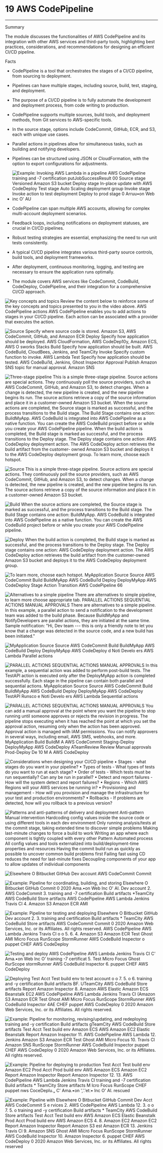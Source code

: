 # 19 AWS CodePipeline



---

Summary

The module discusses the functionalities of AWS CodePipeline and its integration with other AWS services and third-party tools, highlighting best practices, considerations, and recommendations for designing an efficient CI/CD pipeline.

Facts

- CodePipeline is a tool that orchestrates the stages of a CI/CD pipeline, from sourcing to deployment.
- Pipelines can have multiple stages, including source, build, test, staging, and deployment.
- The purpose of a CI/CD pipeline is to fully automate the development and deployment process, from code writing to production.
- CodePipeline supports multiple sources, build tools, and deployment methods, from Git services to AWS-specific tools.
- In the source stage, options include CodeCommit, GitHub, ECR, and S3, each with unique use cases.
- Parallel actions in pipelines allow for simultaneous tasks, such as building and notifying developers.
- Pipelines can be structured using JSON or CloudFormation, with the option to export configurations for adjustments.



- ![Example: Invoking AWS Lambda in a pipeline AWS CodePipeline training and -7 certification putJobSuccessResult 00 Source stage Versioned Amazon S3 bucket Deploy stage In-place update with AWS CodeDeploy Test stage Auto Scaling deployment group Invoke stage Invoke action to test deployment Deploy to prod stage 0 Arruu•on Web inc O' AU ](../../../media/AWS-DevOps-Module-4-19-AWS-CodePipeline-image1.png)
- CodePipeline can span multiple AWS accounts, allowing for complex multi-account deployment scenarios.
- Feedback loops, including notifications on deployment statuses, are crucial in CI/CD pipelines.
- Robust testing strategies are essential, emphasizing the need to run unit tests consistently.
- A typical CI/CD pipeline integrates various third-party source controls, build tools, and deployment frameworks.
- After deployment, continuous monitoring, logging, and testing are necessary to ensure the application runs optimally.
- The module covers AWS services like CodeCommit, CodeBuild, CodeDeploy, CodePipeline, and their integration for a comprehensive CI/CD approach.







![Key concepts and topics Review the content below to reinforce some of the key concepts and topics presented to you in the video above. AWS CodePipeline actions AWS CodePipeline enables you to add actions to stages in your CI/CD pipeline. Each action can be associated with a provider that executes the action. ](../../../media/AWS-DevOps-Module-4-19-AWS-CodePipeline-image2.png)



![Source Specify where source code is stored. Amazon S3, AWS CodeCommit, GitHub, and Amazon ECR Deploy Specify how application should be deployed. AWS CloudFormation, AWS CodeDep10y, Amazon ECS, AWS O sworks Stacks Build Specify how application should be built. AWS CodeBuild, CloudBees, Jenkins, and TeamCity Invoke Specify custom function to invoke. AWS Lambda Test Specify how application should be tested. AWS CodeBui1d, Jenkins, Ghost Inspector Approval Publish Amazon SNS topic for manual approval. Amazon SNS ](../../../media/AWS-DevOps-Module-4-19-AWS-CodePipeline-image3.png)



![Three-stage pipeline This is a simple three-stage pipeline. Source actions are special actions. They continuously poll the source providers, such as AWS CodeCommit, GitHub, and Amazon S3, to detect changes. When a change is detected, the new pipeline is created, and the new pipeline begins its run. The source actions retrieve a copy of the source information and place it in a customer-owned Amazon S3 bucket. When the source actions are completed, the Source stage is marked as successful, and the process transitions to the Build stage. The Build Stage contains one action: BuildMyApp. AWS CodeBuild is integrated into AWS CodePipeline as a native function. You can create the AWS CodeBuild project before or while you create your AWS CodePipeline pipeline. When the build action is completed, the Build stage is marked as successful, and the process transitions to the Deploy stage. The Deploy stage contains one action: AWS CodeDeploy deployment action. The AWS CodeDeploy action retrieves the build artifact from the customer- owned Amazon S3 bucket and deploys it to the AWS CodeDeploy deployment group. To learn more, choose each hotspot. ](../../../media/AWS-DevOps-Module-4-19-AWS-CodePipeline-image4.png)



![Source This is a simple three-stage pipeline. Source actions are special actions. They continuously poll the source providers, such as AWS CodeCommit, GitHub, and Amazon S3, to detect changes. When a change is detected, the new pipeline is created, and the new pipeline begins its run. The source actions retrieve a copy of the source information and place it in a customer-owned Amazon S3 bucket. ](../../../media/AWS-DevOps-Module-4-19-AWS-CodePipeline-image5.png)



![Build When the source actions are completed, the Source stage is marked as successful, and the process transitions to the Build stage. The Build Stage contains one action: BuildMyApp. AWS CodeBuild is integrated into AWS CodePipeline as a native function. You can create the AWS CodeBuild project before or while you create your AWS CodePipeline pipeline. ](../../../media/AWS-DevOps-Module-4-19-AWS-CodePipeline-image6.png)



![Deploy When the build action is completed, the Build stage is marked as successful, and the process transitions to the Deploy stage. The Deploy stage contains one action: AWS CodeDeploy deployment action. The AWS CodeDeploy action retrieves the build artifact from the customer-owned Amazon S3 bucket and deploys it to the AWS CodeDeploy deployment group. ](../../../media/AWS-DevOps-Module-4-19-AWS-CodePipeline-image7.png)



![To learn more, choose each hotspot. MyApplication Source Source AWS CodeCommit Build BuildMyApp AWS CodeBui1d Deploy DeployMyApp AWS CodeDeploy Stage Action Transition AWS CodePipeline 66 ](../../../media/AWS-DevOps-Module-4-19-AWS-CodePipeline-image8.png)



![Alternatives to a simple pipeline There are alternatives to simple pipeline, to learn more choose appropriate tab. PARALLEL ACTIONS SEQUENTIAL ACTIONS MANUAL APPROVALS There are alternatives to a simple pipeline. In this example, a parallel action to send a notification to the development team was added to the build phase. Because BuildMyApp and NotifyDevelopers are parallel actions, they are initiated at the same time. Sample notification: "Hi, Dev team --- this is only a friendly note to let you know that a change was detected in the source code, and a new build has been initiated." ](../../../media/AWS-DevOps-Module-4-19-AWS-CodePipeline-image9.png)



![MyApplication Source Source AWS CodeCommit Build BuildMyApp AWS CodeBuild Deploy DeployMyApp AWS CodeDeploy d Noti Develo ers AWS Lambda Parallel actions ](../../../media/AWS-DevOps-Module-4-19-AWS-CodePipeline-image10.png)



![PARALLEL ACTIONS SEQUENTIAL ACTIONS MANUAL APPROVALS In this example, a sequential action was added to perform post-build tests. The TestAPl action is executed only after the DeployMyApp action is completed successfully. Each stage in the pipeline can contain both parallel and sequential actions. MyApplication Source Source AWS CodeCommit Build BuildMyApp AWS CodeBuild Deploy DeployMyApp AWS CodeDeploy TestAPl Runsco e Noti Develo ers AWS Lambda Sequential actions ](../../../media/AWS-DevOps-Module-4-19-AWS-CodePipeline-image11.png)



![PARALLEL ACTIONS SEQUENTIAL ACTIONS MANUAL APPROVALS You can add a manual approval at the point where you want the pipeline to stop running until someone approves or rejects the revision in progress. The pipeline stops executing when it has reached the point at which you set the approval action, resuming only when the action has been approved. Approval action is managed with IAM permissions. You can notify approvers in several ways, including email, AWS SMS, webhooks, and more. MyApplication Build BuildM A AWS CodeCommit Staging-Deploy DeployMyApp AWS CodeDeploy ATeamReview Review Manual approvals Prod-Deploy De 10 M A AWS CodeDeploy ](../../../media/AWS-DevOps-Module-4-19-AWS-CodePipeline-image12.png)



![Considerations when designing your CI/CD pipeline • Stages - what stages do you want in your pipeline? • Types of tests - What types of tests do you want to run at each stage? • Order of tests - Which tests must be run sequentially? Can any be run in parallel? • Detect and report failures - How will the system detect and report failures? • Regions - Which AWS Regions will your AWS services be running in? • Provisioning and management - How will you provision and manage the infrastructure for your test and production environments? • Rollbacks - If problems are detected, how will you rollback to a previous version? ](../../../media/AWS-DevOps-Module-4-19-AWS-CodePipeline-image13.png)



![Patterns and anti-patterns of delivery and deployment Anti-pattern Manual intervention Hardcoding config values inside the source code or using different tools in each dev environment Only running analysis/tests at the commit stage, taking extended time to discover simple problems Making last-minute changes to force a build to work Writing an app where each component is tightly coupled with every other Pattern Automated process All config values and tools externalized into build/deployment-time properties and resources Having the commit build run as quickly as possible to uncover common build problems first Failing fast using CD reduces the need for last-minute fixes Decoupling components of your app to allow updates of individual components ](../../../media/AWS-DevOps-Module-4-19-AWS-CodePipeline-image14.png)



![Elsewhere O Bitbucket GitHub Dev account AWS CodeCommit Commit ](../../../media/AWS-DevOps-Module-4-19-AWS-CodePipeline-image15.png)



![Example: Pipeline for coordinating, building, and storing Elsewhere O Bitbucket GitHub Commit 0 2020 Ama.•on Web Inc O' Al. Dev account 2. AWS CodeCommit 3. training and -7 certification Build artifacts *TeamCity AWS CodeBuild Store artifacts AWS CodePipeline AWS Lambda Jenkins Travis Cl 4. Amazon S3 Amazon ECR AMI ](../../../media/AWS-DevOps-Module-4-19-AWS-CodePipeline-image16.png)



![Example: Pipeline tor testing and deploying Elsewhere O Bitbucket GitHub Dev account 2. 3. training and certification Build artifacts * TeamCity AWS CodeBuild Store artifacts AWS CodeCommit Commit 0 2020 Amazon Web Services, Inc. or its Affiliates. All rights reserved. AWS CodePipeline AWS Lambda Jenkins Travis Cl o o 5. 6. 4. Amazon S3 Amazon ECR Test Ghost AMI Micro Focus RunScope StormRunner AWS CodeBuiId Inspector o puppet CHEF AWS CodeDeploy ](../../../media/AWS-DevOps-Module-4-19-AWS-CodePipeline-image17.png)



![Testing and deploy AWS CodePipeline AWS Lambda Jenkins Travis Cl C' Ama.•on Web Inc O' training -7 certificat 5. Test Micro Focus Ghost RurScope stormRunner AWS CodeBuild Inspector 6. puppet CHEF AWS CodeDeploy ](../../../media/AWS-DevOps-Module-4-19-AWS-CodePipeline-image18.png)



![Deploying Test Acct Test build env to test account o o 7. 5. o 6. training and -y certification Build artifacts BF. UTeamCity AWS CodeBuild Store artifacts Report Amazon Inspector 8. Amazon AWS Elastic Amazon ECS Beanstalk EC2 AWS CodePipeline AWS Lambda Jenkins Travis Cl (Amazon S3 Amazon ECR Test Ghost AMI Micro Focus RunScope StormRunner AWS CodeBuiId Inspector 4AE CHEF puppet AWS CodeDeploy 0 2020 Amazon Web Services, Inc. or its Affiliates. All rights reserved. ](../../../media/AWS-DevOps-Module-4-19-AWS-CodePipeline-image19.png)



![Example: Pipeline for monitoring, revising/updating, and redeploying training and -y certification Build artifacts gTeamCity AWS CodeBuild Store artifacts Test Acct Test build env Amazon ECS AWS Amazon EC2 Elastic Beanstalk Report Amazon Inspector 11. AWS CodePipeline AWS Lambda 12. Jenkins Amazon S3 Amazon ECR Test Ghost AMI Micro Focus 10. Travis Cl Amazon SNS RunScope StormRunner AWS CodeBuiId Inspector puppet CHEF AWS CodeDeploy 0 2020 Amazon Web Services, Inc. or its Affiliates. All rights reserved. ](../../../media/AWS-DevOps-Module-4-19-AWS-CodePipeline-image20.png)



![Example: Pipeline for deploying to production Test Acct Test build env Amazon EC2 Prod Acct Prod build env AWS Amazon ECS Amazon EC2 Report Amazon Inspector Report Amazon Inspector 12. 13. AWS CodePipeline AWS Lambda Jenkins Travis Cl training and -7 certification Build artifacts * TeamCity Store artifacts M lcro Focus RunScope CHEF puppet nws CoceDeplu.„ C' Ama.•on ','.'et:• Inc O' Al. rescued ](../../../media/AWS-DevOps-Module-4-19-AWS-CodePipeline-image21.png)



![Example: Pipeline with Elsewhere O Bitbucket GitHub Commit Dev Acct AWS CodeCommit S e rvices 2. AWS CodePipeline AWS Lambda 12. 3. o o 7. 5. o training and -y certification Build artifacts * TeamCity AWS CodeBuild Store artifacts Test Acct Test build env AWS Amazon ECS Elastic Beanstalk Prod Acct Prod build env AWS Amazon ECS 4. 8. Amazon EC2 Amazon EC2 Report Amazon Inspector Report Amazon S3 est Amazon ECR 13. Jenkins Travis Cl 9. Amazon SNS Ghost AMI Micro Focus RunScope StormRunner AWS CodeBuiId Inspector 10. Amazon Inspector 6. puppet CHEF AWS CodeDeploy 0 2020 Amazon Web Services, Inc. or its Affiliates. All rights reserved ](../../../media/AWS-DevOps-Module-4-19-AWS-CodePipeline-image22.png)
























